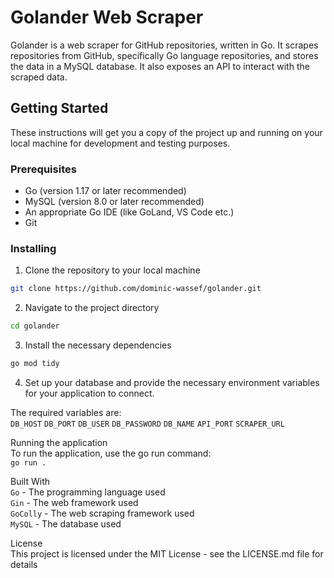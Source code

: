 # Golander Web Scraper

Golander is a web scraper for GitHub repositories, written in Go. It scrapes repositories from GitHub, specifically Go language repositories, and stores the data in a MySQL database. It also exposes an API to interact with the scraped data.

## Getting Started

These instructions will get you a copy of the project up and running on your local machine for development and testing purposes.

### Prerequisites

- Go (version 1.17 or later recommended)
- MySQL (version 8.0 or later recommended)
- An appropriate Go IDE (like GoLand, VS Code etc.)
- Git 

### Installing

1. Clone the repository to your local machine <br />

```bash
git clone https://github.com/dominic-wassef/golander.git
```

2. Navigate to the project directory <br />
```bash
cd golander
```

3. Install the necessary dependencies <br />
```bash
go mod tidy
```

4. Set up your database and provide the necessary environment variables for your application to connect.  <br />

The required variables are:  <br />
`DB_HOST`
`DB_PORT`
`DB_USER`
`DB_PASSWORD`
`DB_NAME`
`API_PORT`
`SCRAPER_URL`

Running the application <br />
To run the application, use the go run command: <br />
`go run .`

Built With <br />
`Go` - The programming language used <br />
`Gin` - The web framework used <br />
`GoColly` - The web scraping framework used <br />
`MySQL` - The database used <br />


License <br />
This project is licensed under the MIT License - see the LICENSE.md file for details